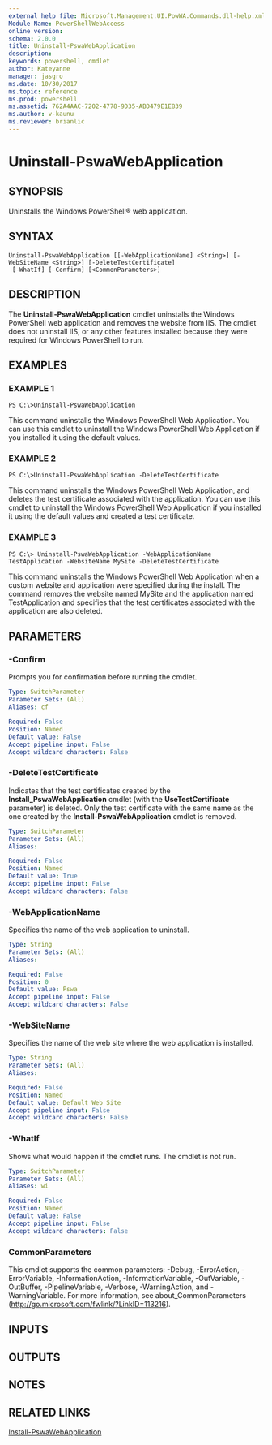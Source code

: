 ```yaml
---
external help file: Microsoft.Management.UI.PowWA.Commands.dll-help.xml
Module Name: PowerShellWebAccess
online version: 
schema: 2.0.0
title: Uninstall-PswaWebApplication
description: 
keywords: powershell, cmdlet
author: Kateyanne
manager: jasgro
ms.date: 10/30/2017
ms.topic: reference
ms.prod: powershell
ms.assetid: 762A4AAC-7202-4778-9D35-ABD479E1E839
ms.author: v-kaunu
ms.reviewer: brianlic
---
```


# Uninstall-PswaWebApplication

## SYNOPSIS
Uninstalls the Windows PowerShell® web application.

## SYNTAX

```
Uninstall-PswaWebApplication [[-WebApplicationName] <String>] [-WebSiteName <String>] [-DeleteTestCertificate]
 [-WhatIf] [-Confirm] [<CommonParameters>]
```

## DESCRIPTION
The **Uninstall-PswaWebApplication** cmdlet uninstalls the Windows PowerShell web application and removes the website from IIS.
The cmdlet does not uninstall IIS, or any other features installed because they were required for Windows PowerShell to run.

## EXAMPLES

### EXAMPLE 1
```
PS C:\>Uninstall-PswaWebApplication
```

This command uninstalls the Windows PowerShell Web Application.
You can use this cmdlet to uninstall the Windows PowerShell Web Application if you installed it using the default values.

### EXAMPLE 2
```
PS C:\>Uninstall-PswaWebApplication -DeleteTestCertificate
```

This command uninstalls the Windows PowerShell Web Application, and deletes the test certificate associated with the application.
You can use this cmdlet to uninstall the Windows PowerShell Web Application if you installed it using the default values and created a test certificate.

### EXAMPLE 3
```
PS C:\> Uninstall-PswaWebApplication -WebApplicationName TestApplication -WebsiteName MySite -DeleteTestCertificate
```

This command uninstalls the Windows PowerShell Web Application when a custom website and application were specified during the install.
The command removes the website named MySite and the application named TestApplication and specifies that the test certificates associated with the application are also deleted.

## PARAMETERS

### -Confirm
Prompts you for confirmation before running the cmdlet.

```yaml
Type: SwitchParameter
Parameter Sets: (All)
Aliases: cf

Required: False
Position: Named
Default value: False
Accept pipeline input: False
Accept wildcard characters: False
```

### -DeleteTestCertificate
Indicates that the test certificates created by the **Install_PswaWebApplication** cmdlet (with the **UseTestCertificate** parameter) is deleted. 
Only the test certificate with the same name as the one created by the **Install-PswaWebApplication** cmdlet is removed.

```yaml
Type: SwitchParameter
Parameter Sets: (All)
Aliases: 

Required: False
Position: Named
Default value: True
Accept pipeline input: False
Accept wildcard characters: False
```

### -WebApplicationName
Specifies the name of the web application to uninstall.

```yaml
Type: String
Parameter Sets: (All)
Aliases: 

Required: False
Position: 0
Default value: Pswa
Accept pipeline input: False
Accept wildcard characters: False
```

### -WebSiteName
Specifies the name of the web site where the web application is installed.

```yaml
Type: String
Parameter Sets: (All)
Aliases: 

Required: False
Position: Named
Default value: Default Web Site
Accept pipeline input: False
Accept wildcard characters: False
```

### -WhatIf
Shows what would happen if the cmdlet runs.
The cmdlet is not run.

```yaml
Type: SwitchParameter
Parameter Sets: (All)
Aliases: wi

Required: False
Position: Named
Default value: False
Accept pipeline input: False
Accept wildcard characters: False
```

### CommonParameters
This cmdlet supports the common parameters: -Debug, -ErrorAction, -ErrorVariable, -InformationAction, -InformationVariable, -OutVariable, -OutBuffer, -PipelineVariable, -Verbose, -WarningAction, and -WarningVariable. For more information, see about_CommonParameters (http://go.microsoft.com/fwlink/?LinkID=113216).

## INPUTS

## OUTPUTS

## NOTES

## RELATED LINKS

[Install-PswaWebApplication](./Install-PswaWebApplication.md)

